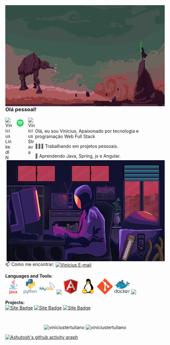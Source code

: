 <img align="right" alt="GIF" src="https://github.com/Viniciustertuliano/Viniciustertuliano/blob/master/.github/gifs/jedi.gif?raw=true" width="100%" height="320" />

### Olá pessoal!

<a href="https://www.linkedin.com/in/vinicius-tertuliano-da-silva-37a73515a/">
  <img align="left" alt="Vinicius LinkedIN" width="22px" src="https://raw.githubusercontent.com/peterthehan/peterthehan/master/assets/linkedin.svg" />
</a>

<a href="https://open.spotify.com/user/bcq0lkx3ke9kbkmyfe1u5jpcg">
  <img align="left" alt="Vinicius Spotify" width="50px" src="https://github.com/Viniciustertuliano/Viniciustertuliano/blob/master/.github/imagens/Spotify-Icon-Logo.wine.svg" />
</a>

<a href="https://www.strava.com/athletes/35368513">
  <img align="left" alt="Vinicius Strava" width="22px" src="https://camo.githubusercontent.com/f9414b773ebe67885820174a0fc889f4837abb40cd8a684140b4bd32e4e7b990/68747470733a2f2f6564656e742e6769746875622e696f2f537570657254696e7949636f6e732f696d616765732f7376672f7374726176612e737667" />
</a>
<br/>
<br/>
Olá, eu sou Vinicius, Apaixonado por tecnologia e programação Web Full Stack
<br/>
<img align="right" alt="GIF" src="https://github.com/Viniciustertuliano/Viniciustertuliano/blob/master/.github/gifs/scene.gif?raw=true" width="500" height="320" />

👨🏽‍💻 Trabalhando em projetos pessoais.

🌱 Aprendendo Java, Spring, js e Angular.

📫 Como me encontrar: 
     <a href="viniciustertulianodasilva@hotmail.com">
        <img align="center" alt="Vinicius E-mail" width="22px" src="https://camo.githubusercontent.com/0f3aa1f457bb92fbd2411761262ce1fb0f766ed74a4f4289bfc4a0b6024335d6/68747470733a2f2f6564656e742e6769746875622e696f2f537570657254696e7949636f6e732f696d616765732f7376672f656d61696c2e737667" />
      </a> 

**Languages and Tools:**   
<code><img height="50" src="https://raw.githubusercontent.com/devicons/devicon/master/icons/java/java-original-wordmark.svg"></code>
<code><img height="50" src="https://raw.githubusercontent.com/devicons/devicon/master/icons/python/python-original-wordmark.svg"></code>
<code><img height="50" src="https://raw.githubusercontent.com/devicons/devicon/master/icons/mysql/mysql-original-wordmark.svg"></code>
<code><img height="50" src="https://www.vectorlogo.zone/logos/springio/springio-icon.svg"></code>
<code><img height="50" src="https://raw.githubusercontent.com/devicons/devicon/master/icons/angularjs/angularjs-original.svg"></code>
<code><img height="50" src="https://raw.githubusercontent.com/devicons/devicon/master/icons/linux/linux-original.svg"></code>
<code><img height="50" src="https://raw.githubusercontent.com/devicons/devicon/master/icons/git/git-original.svg"></code>
<code><img height="50" src="https://raw.githubusercontent.com/devicons/devicon/master/icons/docker/docker-original-wordmark.svg"></code>
<code><img height="50" src="https://www.vectorlogo.zone/logos/microsoft_azure/microsoft_azure-icon.svg"></code>

**Projects:**<br/>
[![Site Badge](https://img.shields.io/badge/-Club_Car-393d40?style=flat-square&labelColor=004887&label=Site&link=https://viniciustertuliano.github.io/club_car/)](https://viniciustertuliano.github.io/club_car/)
[![Site Badge](https://img.shields.io/badge/-Tertuflix-393d40?style=flat-square&labelColor=00a9ab&label=Site&link=https://tertuflix.vercel.app/)](https://tertuflix.vercel.app/)
[![Site Badge](https://img.shields.io/badge/-Mytasks-393d40?style=flat-square&labelColor=41b883&label=Site&link=https://mytasks-front.herokuapp.com/)](https://mytasks-front.herokuapp.com/)

<br/>

<p align = "center">
  <img src="https://github-readme-stats.vercel.app/api?username=viniciustertuliano&show_icons=true&theme=dracula" alt="viniciustertuliano" width="50%" />
 
  <img src="https://github-readme-stats.vercel.app/api/top-langs/?username=viniciustertuliano&layout=compact" alt="viniciustertuliano" />
<p/>

[![Ashutosh's github activity graph](https://activity-graph.herokuapp.com/graph?username=viniciustertuliano&bg_color=2d101f&color=e8b5bd&line=472b88&point=8b6fdc&area=true&hide_border=true)](https://github.com/ashutosh00710/github-readme-activity-graph)



<!--
**Viniciustertuliano/Viniciustertuliano** is a ✨ _special_ ✨ repository because its `README.md` (this file) appears on your GitHub profile.

Here are some ideas to get you started:

- 🔭 I’m currently working on ...
- 🌱 I’m currently learning ...
- 👯 I’m looking to collaborate on ...
- 🤔 I’m looking for help with ...
- 💬 Ask me about ...
- 📫 How to reach me: ...
- 😄 Pronouns: ...
- ⚡ Fun fact: ...
-->
